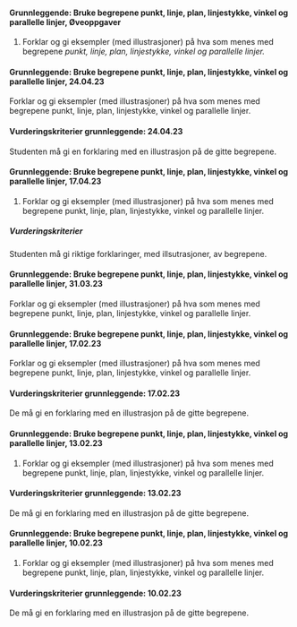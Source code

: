 
#### Grunnleggende: Bruke begrepene punkt, linje, plan, linjestykke, vinkel og parallelle linjer,  Øveoppgaver

1. Forklar og gi eksempler (med illustrasjoner) på hva som menes med
    begrepene *punkt, linje, plan, linjestykke,* *vinkel og parallelle
    linjer.*

#### Grunnleggende: Bruke begrepene punkt, linje, plan, linjestykke, vinkel og parallelle linjer,  24.04.23

Forklar og gi eksempler (med illustrasjoner) på hva som menes med begrepene punkt, linje, plan, linjestykke, vinkel og parallelle linjer.

#### Vurderingskriterier grunnleggende:  24.04.23

Studenten må gi en forklaring med en illustrasjon på de gitte begrepene.

#### Grunnleggende: Bruke begrepene punkt, linje, plan, linjestykke, vinkel og parallelle linjer,  17.04.23

1. Forklar og gi eksempler (med illustrasjoner) på hva som menes med begrepene punkt, linje, plan, linjestykke, vinkel og parallelle linjer.

##### Vurderingskriterier

Studenten må gi riktige forklaringer, med illsutrasjoner, av begrepene.


#### Grunnleggende: Bruke begrepene punkt, linje, plan, linjestykke, vinkel og parallelle linjer,  31.03.23

Forklar og gi eksempler (med illustrasjoner) på hva som menes med begrepene punkt, linje, plan, linjestykke, vinkel og parallelle linjer.


#### Grunnleggende: Bruke begrepene punkt, linje, plan, linjestykke, vinkel og parallelle linjer,  17.02.23

Forklar og gi eksempler (med illustrasjoner) på hva som menes med begrepene punkt, linje, plan, linjestykke, vinkel og parallelle linjer.

#### Vurderingskriterier grunnleggende:  17.02.23

De må gi en forklaring med en illustrasjon på de gitte begrepene.


#### Grunnleggende: Bruke begrepene punkt, linje, plan, linjestykke, vinkel og parallelle linjer,  13.02.23

1. Forklar og gi eksempler (med illustrasjoner) på hva som menes med begrepene punkt, linje, plan, linjestykke, vinkel og parallelle linjer.

#### Vurderingskriterier grunnleggende:  13.02.23

De må gi en forklaring med en illustrasjon på de gitte begrepene.


#### Grunnleggende: Bruke begrepene punkt, linje, plan, linjestykke, vinkel og parallelle linjer,  10.02.23

1. Forklar og gi eksempler (med illustrasjoner) på hva som menes med begrepene punkt, linje, plan, linjestykke, vinkel og parallelle linjer.

#### Vurderingskriterier grunnleggende:  10.02.23

De må gi en forklaring med en illustrasjon på de gitte begrepene.  

